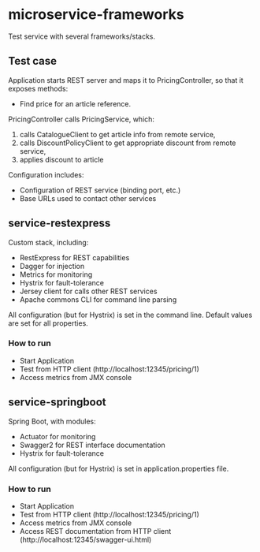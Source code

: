 # microservice-frameworks

Test service with several frameworks/stacks.

## Test case

Application starts REST server and maps it to PricingController, so that it exposes methods:
 - Find price for an article reference.

PricingController calls PricingService, which: 
 1. calls CatalogueClient to get article info from remote service,
 2. calls DiscountPolicyClient to get appropriate discount from remote service,
 3. applies discount to article

Configuration includes:
 - Configuration of REST service (binding port, etc.)
 - Base URLs used to contact other services 

## service-restexpress

Custom stack, including:
 - RestExpress for REST capabilities
 - Dagger for injection
 - Metrics for monitoring
 - Hystrix for fault-tolerance
 - Jersey client for calls other REST services
 - Apache commons CLI for command line parsing

All configuration (but for Hystrix) is set in the command line. Default values are set for all properties.

### How to run

 - Start Application
 - Test from HTTP client (http://localhost:12345/pricing/1)
 - Access metrics from JMX console

## service-springboot

Spring Boot, with modules:
 - Actuator for monitoring
 - Swagger2 for REST interface documentation
 - Hystrix for fault-tolerance

All configuration (but for Hystrix) is set in application.properties file.

### How to run

 - Start Application
 - Test from HTTP client (http://localhost:12345/pricing/1)
 - Access metrics from JMX console
 - Access REST documentation from HTTP client (http://localhost:12345/swagger-ui.html)
